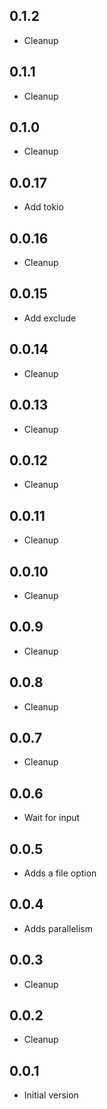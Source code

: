 ## 0.1.2

-   Cleanup

## 0.1.1

-   Cleanup

## 0.1.0

-   Cleanup

## 0.0.17

-   Add tokio

## 0.0.16

-   Cleanup

## 0.0.15

-   Add exclude

## 0.0.14

-   Cleanup

## 0.0.13

-   Cleanup

## 0.0.12

-   Cleanup

## 0.0.11

-   Cleanup

## 0.0.10

-   Cleanup

## 0.0.9

-   Cleanup

## 0.0.8

-   Cleanup

## 0.0.7

-   Cleanup

## 0.0.6

-   Wait for input

## 0.0.5

-   Adds a file option

## 0.0.4

-   Adds parallelism

## 0.0.3

-   Cleanup

## 0.0.2

-   Cleanup

## 0.0.1

-   Initial version
